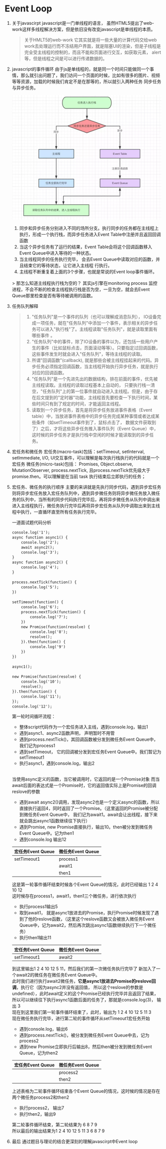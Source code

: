 # Event Loop

1. 关于javascirpt
    javascript是一门单线程的语言， 虽然HTML5提出了web-work这样多线程解决方案，但是依旧没有改变javascript是单线程的本质。
    <br>
    > 关于HMLT5的web-work
      它其实就是将一些大量的计算代码交给web work去处理运行而不冻结用户界面，就是阻塞UI的渲染，但是子线程是完全受主线程的控制的，而且不能和页面进行交互，如获取元素， alert等，但是线程之间是可以进行传递数据的。
2. javascript的事件循环 
    由于js是单线程的，就是同一个时间只能做同一个事情，那么就引出问题了，我们访问一个页面的时候，比如有很多的图片、视频等等资源，加载的时候我们肯定不是在那等的，所以就引入两种任务 同步任务与异步任务。
    
    ![Image text](https://raw.githubusercontent.com/jetBn/blog/master/assets/md_images/event_loop1.png)
    1. 同步和异步任务分别进入不同的场所分支。执行同步的任务都在主线程上执行，形成一个执行栈，而异步任务进入Event Table中注册并且返回回调函数
    2. 当这个异步任务有了运行的结果，Event Table会将这个回调函数移入Event Queue中进入等待的一种状态。
    3. 当主线程同步的任务执行完毕， 会去Event Queue中读取对应的函数，并且结束它的等待状态，让它进入主线程   行执行。
    4. 主线程不断重复着上面的3个步骤，也就是常说的Event loop事件循环。
    <br>
        > 那怎么知道主线程执行栈为空的？
        其实js引擎在monitoring process 监控进程，不会不断的检查主线程执行栈是否为空，一旦为空，就会去Event Queue那里检查是否有等待被调用的函数。

3. 任务队列解释
    <br>
    > 1. "任务队列"是一个事件的队列（也可以理解成消息队列）， IO设备完成一项任务，就在"任务队列"中添加一个事件，表示相关的异步任务可以进入"执行栈"了。主线程读取"任务队列"，就是读取里面有哪些事件 。
    >2. "任务队列"中的事件，除了IO设备的事件以为，还包括一些用户产生的事件（比如鼠标点击，页面滚动等等）。只要指定过回调函数，这些事件发生时就会进入"任务队列"，等待主线程的读取。
    >3. 所谓"回调函数"(callback), 就是那些会被主线程挂起来的代码。异步任务必须指定回调函数，当主线程开始执行异步任务，就是执行对应的回调函数。
    > 4. "任务队列"是一个先进先出的数据结构，排在前面的事件，优先被主线程读取。主线程的读取过程基本上自动的， 只要执行栈一清空，"任务队列"上的第一位事件就自动进入主线程。但是，由于存在后文提到的"定时器"功能，主线程首先要检查一下执行时间，某些时间只有到了规定的时间，才能返回主线程。
    > 5. 读取到一个异步任务，首先是将异步任务放进事件表格（Event table）中，当放进事件表格中的异步任务完成某种事情或者达成某些条件（如setTimeout事件到了，鼠标点击了， 数据文件获取到了）之后，才将这些异步任务推入事件队列（Event Queue）中，这时候的异步任务才是执行栈中空闲的时候才能读取到的异步任务。

4. 宏任务和微任务
    宏任务(macro-task)包括：setTimeout, setInterval, setImmediate, I/O, UI交互事件，可以理解是每次执行栈执行的代码就是一个宏任务
    微任务(micro-task)包括： Promises, Object.observe, MutationObserver, process.nextTick, 且process.nextTick优先级大于promise.then。可以理解是在当前 task 执行结束后立即执行的任务；
    <br>
5. 宏任务、微任务的执行顺序
    主要的来讲就是先执行同步代码，遇到异步宏任务则将异步宏任务放入宏任务队列中，遇到异步微任务则将异步微任务放入微任务的队列中，当所有的同步代码执行完毕后，再将异步微任务从队列中调出来进入主线程执行，微任务执行完毕后再将异步宏任务从队列中调取出来到主线程中执行，一直循环直至所有任务执行完毕。
    <br>

    一道面试题代码分析

    ```
    console.log('1');
    async function async1() {
        console.log('2');
        await async2();
        console.log('3');
    }
    async function async2() {
        console.log('4');
    }

    process.nextTick(function() {
        console.log('5');
    })

    setTimeout(function() {
        console.log('6');
        process.nextTick(function() {
            console.log('7');
        })
        new Promise(function(resolve) {
            console.log('8');
            resolve();
        }).then(function() {
            console.log('9')
        })
    })

    async1();

    new Promise(function(resolve) {
        console.log('10');
        resolve();
    }).then(function() {
        console.log('11');
    });
    console.log('12');
    ```
    第一轮时间循环流程： 
    * 整体script代码作为一个宏任务进入主线，遇到console.log，输出1
    * 遇到async1、async2函数声明， 声明暂时不用管
    * 遇到process.nextTick()，其回调函数被分发到微任务Event Queue中，我们记为process1
    * 遇到setTimeout， 它的回调被分发到宏任务Event Queue中。我们暂记为setTimeout1
    * 执行async1，遇到console.log，输出2
    <br>
    
    当使用async定义的函数，当它被调用时，它返回的是一个Promise对象
    而当await后面的表达式是一个Promise时，它的返回值实际上是Promise的回调reslove的参数
    <br>

    * 遇到await async2()调用，发现async2也是一个定义async的函数，所以直接执行返回4，同时返回了一个Promise。（这里返回的Promise被分配到微任务Event Queue中， 我们记为await1。await会让出线程，接下来就会跳出async1函数继续往下执行）
    * 遇到Promise, new Promise直接执行，输出10。then被分发到微任务Event Queue中。记为then1
    * 遇到console.log 输出12

    |宏任务Event Queue | 微任务Event Queue|
    |-|-|
    |setTimeout1 | process1|
    |&nbsp; | await1|
    |&nbsp; | then1|

    这是第一轮事件循环结束时候各个Event Queue的情况，此时已经输出 1 2 4 10 12
    <br>
    这时候存在process1，await1，then1三个微任务，进行依次执行
    * 执行process1输出5
    * 取到await1， 就是async1放进去的Promise，执行Promise时候发现了遇到了他的reslove函数，（这里这个reslove函数又会被放入微任务Event Queue中，记为await2，然后再次跳出async1函数继续执行下一个微任务）
    * 执行then1输出11

    |宏任务Event Queue | 微任务Event Queue|
    | - | - |
    |setTimeout1 | await2|

    到这里输出1 2 4 10 12 5 11，然后我们的第一次微任务执行完毕了 新加入了一个await2的微任务在微任务Event Queue中。
    <br>
    此时我们进行执行await2微任务，<strong>它是async1放进去Promise的reslove回调</strong>，执行它（因为async2并没有返回值， 所以这个reslove的参数是undefined），此时await定义的这个Promise已经执行完毕并且返回了结果， 所以可以继续往下执行async1函数后面的任务了，那就是console.log(3)， 输出 3
    <br>
    现在到这里我们第一轮事件循环结束了，此时，输出为 1 2 4 10 12 5 11 3
    <br>
    现在微任务执行完毕，进行第二轮的事件循环从setTimeout1宏任务开始

    * 遇到console.log，输出6
    * 遇到process.nextTick()，被分发到微任务Event Queue中去，记为process2
    * 遇到new Promise立即执行后输出8，然后then被分发到微任务Event Queue，记为then2

    |宏任务Event Queue | 微任务Event Queue|
    | - | -|
    |&nbsp; | process2|
    |&nbsp; | then2|
    上述表格为二轮事件循环结束各个Event Queue的情况，这时候的情况是存在两个微任务process2和then2

    * 执行process2， 输出7
    * 执行then2，输出9

    第二轮事件循环结束，第二轮结果为 6 8 7 9
    <br>
    所以最后的输出结果为1 2 4 10 12 5 11 3 6 8 7 9
    <br>
6. 最后
    通过题目与理论的结合更深刻的理解javascirpt中Event loop



